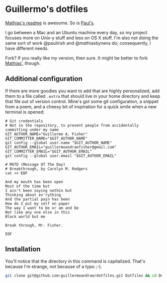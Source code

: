 # Guillermo's dotfiles

[Mathias's readme](https://github.com/mathiasbynens/dotfiles/) is awesome. So is [Paul's](https://github.com/paulirish/dotfiles/).

I go between a Mac and an Ubuntu machine every day, so my project focuses more on Unix-y stuff and less on OS X stuff. I'm also not doing the same sort of work @paulirish and @mathiasbynens do; consequently, I have different needs.

Fork? If you really like my version, then sure. It might be better to fork [Mathias'](https://github.com/mathiasbynens/dotfiles/), though.

## Additional configuration

If there are more goodies you want to add that are highly personalized, add them to a file called `.extra` that should live in your home directory and keep that file out of version control. Mine's got some git configuration, a snippet from a poem, and a cheesy bit of inspiration for a quick smile when a new terminal is opened:

```shell
# Git credentials
# Not in the repository, to prevent people from accidentally committing under my name
GIT_AUTHOR_NAME="Guillermo A. Fisher"
GIT_COMMITTER_NAME="$GIT_AUTHOR_NAME"
git config --global user.name "$GIT_AUTHOR_NAME"
GIT_AUTHOR_EMAIL="guillermoandraefisher@gmail.com"
GIT_COMMITTER_EMAIL="$GIT_AUTHOR_EMAIL"
git config --global user.email "$GIT_AUTHOR_EMAIL"
 
# MOTD (Message Of The Day) 
# Breakthrough, by Carolyn M. Rodgers
cat << EOF

And my mouth has been open 
Most of the time but 
I ain't been saying nothin but 
Thinking about ev'rything 
And the partial pain has been 
How do I put my self on paper 
The way I want to be or am and be 
Not like any one else in this 
Black world but me

Break through, Mr. Fisher.

EOF
```

## Installation

You'll notice that the directory in this command is capitalized. That's because I'm strange, not because of a typo ;-). 

```bash
git clone git@github.com:guillermoandrae/dotfiles.git Dotfiles && cd Dotfiles && ./sync.sh
```
